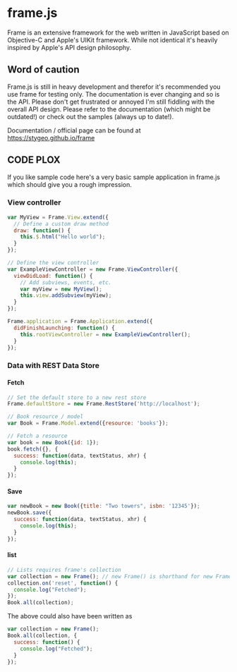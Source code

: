 # frame.js

Frame is an extensive framework for the web written in JavaScript based on Objective-C
and Apple's UIKit framework. While not identical it's heavily inspired by Apple's API
design philosophy.

## Word of caution

Frame.js is still in heavy development and therefor it's recommended you
use frame for testing only. The documentation is ever changing and so
is the API. Please don't get frustrated or annoyed I'm still fiddling
with the overall API design. Please refer to the documentation (which
might be outdated!) or check out the samples (always up to date!).

Documentation / official page can be found at https://stygeo.github.io/frame

## CODE PLOX

If you like sample code here's a very basic sample application in
frame.js which should give you a rough impression.

### View controller

```javascript
var MyView = Frame.View.extend({
  // Define a custom draw method
  draw: function() {
    this.$.html("Hello world");
  }
});

// Define the view controller
var ExampleViewController = new Frame.ViewController({
  viewDidLoad: function() {
    // Add subviews, events, etc.
    var myView = new MyView();
    this.view.addSubview(myView);
  }
});

Frame.application = Frame.Application.extend({
  didFinishLaunching: function() {
    this.rootViewController = new ExampleViewController();
  }
});
```

### Data with REST Data Store

#### Fetch

```javascript
// Set the default store to a new rest store
Frame.defaultStore = new Frame.RestStore('http://localhost');

// Book resource / model
var Book = Frame.Model.extend({resource: 'books'});

// Fetch a resource
var book = new Book({id: 1});
book.fetch({}, {
  success: function(data, textStatus, xhr) {
    console.log(this);
  }
});
```

#### Save

```javascript
var newBook = new Book({title: "Two towers", isbn: '12345'});
newBook.save({
  success: function(data, textStatus, xhr) {
    console.log(this);
  }
});
```

#### list

```javascript
// Lists requires frame's collection
var collection = new Frame(); // new Frame() is shorthand for new Frame.Collection()
collection.on('reset', function() {
  console.log("Fetched");
});
Book.all(collection);
```

The above could also have been written as

```javascript
var collection = new Frame();
Book.all(collection, {
  success: function() {
    console.log("Fetched"); 
  }
});
```
